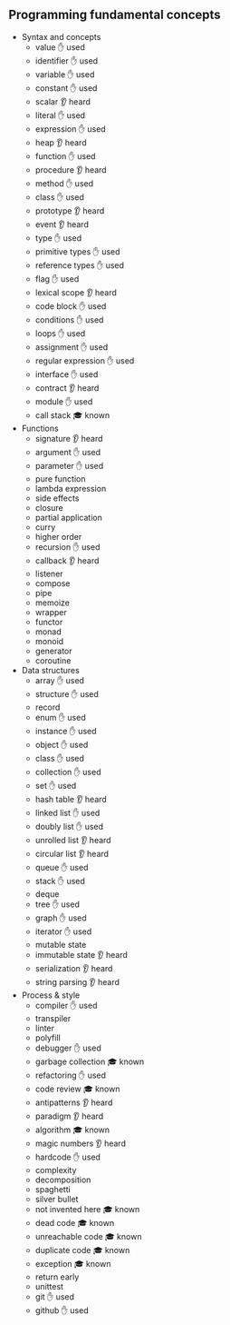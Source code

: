 ## Programming fundamental concepts

- Syntax and concepts
  - value ✋ used
  - identifier ✋ used
  - variable ✋ used
  - constant ✋ used
  - scalar 👂 heard
  - literal ✋ used
  - expression ✋ used
  - heap 👂 heard
  - function ✋ used
  - procedure 👂 heard
  - method ✋ used 
  - class ✋ used
  - prototype 👂 heard
  - event 👂 heard
  - type ✋ used 
  - primitive types ✋ used
  - reference types ✋ used
  - flag ✋ used 
  - lexical scope 👂 heard
  - code block ✋ used 
  - conditions ✋ used 
  - loops ✋ used
  - assignment ✋ used
  - regular expression ✋ used 
  - interface ✋ used
  - contract 👂 heard
  - module ✋ used
  - call stack 🎓 known
- Functions
  - signature 👂 heard
  - argument ✋ used 
  - parameter ✋ used 
  - pure function
  - lambda expression
  - side effects
  - closure
  - partial application
  - curry
  - higher order
  - recursion ✋ used
  - callback 👂 heard
  - listener
  - compose
  - pipe
  - memoize
  - wrapper
  - functor
  - monad
  - monoid
  - generator
  - coroutine
- Data structures
  - array ✋ used 
  - structure ✋ used
  - record
  - enum ✋ used
  - instance ✋ used
  - object ✋ used
  - class ✋ used
  - collection ✋ used
  - set ✋ used
  - hash table 👂 heard
  - linked list ✋ used
  - doubly list ✋ used
  - unrolled list 👂 heard
  - circular list 👂 heard
  - queue ✋ used
  - stack ✋ used
  - deque
  - tree ✋ used
  - graph ✋ used
  - iterator ✋ used
  - mutable state
  - immutable state 👂 heard
  - serialization 👂 heard
  - string parsing 👂 heard
- Process & style
  - compiler ✋ used
  - transpiler
  - linter
  - polyfill
  - debugger ✋ used
  - garbage collection 🎓 known
  - refactoring ✋ used
  - code review 🎓 known
  - antipatterns 👂 heard
  - paradigm 👂 heard
  - algorithm 🎓 known
  - magic numbers 👂 heard
  - hardcode ✋ used
  - complexity
  - decomposition  
  - spaghetti 
  - silver bullet
  - not invented here 🎓 known
  - dead code 🎓 known
  - unreachable code 🎓 known
  - duplicate code 🎓 known
  - exception 🎓 known
  - return early
  - unittest
  - git ✋ used
  - github ✋ used

